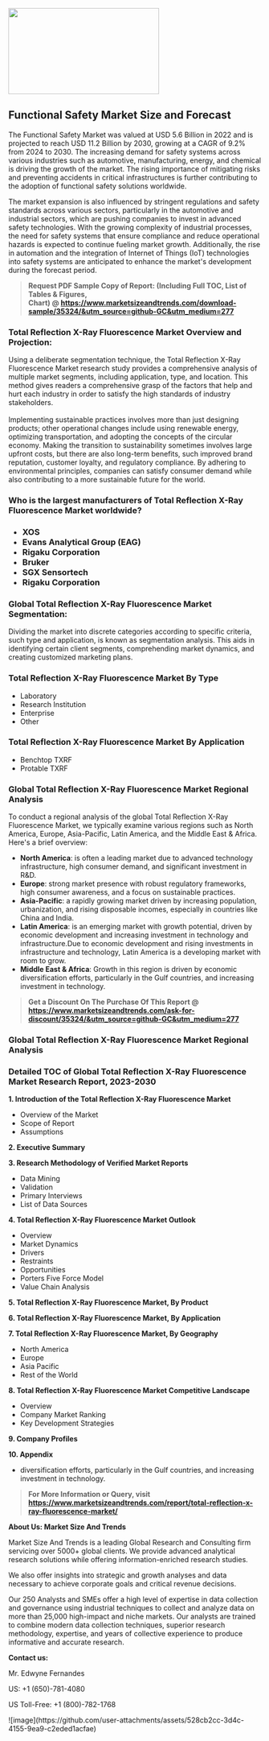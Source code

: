 <p><img class="alignnone size-medium wp-image-20088" src="https://ffe5etoiles.com/wp-content/uploads/2024/12/MST1-300x171.png" alt="" width="300" height="171" /></p><h2>Functional Safety Market Size and Forecast</h2><p>The Functional Safety Market was valued at USD 5.6 Billion in 2022 and is projected to reach USD 11.2 Billion by 2030, growing at a CAGR of 9.2% from 2024 to 2030. The increasing demand for safety systems across various industries such as automotive, manufacturing, energy, and chemical is driving the growth of the market. The rising importance of mitigating risks and preventing accidents in critical infrastructures is further contributing to the adoption of functional safety solutions worldwide.</p><p>The market expansion is also influenced by stringent regulations and safety standards across various sectors, particularly in the automotive and industrial sectors, which are pushing companies to invest in advanced safety technologies. With the growing complexity of industrial processes, the need for safety systems that ensure compliance and reduce operational hazards is expected to continue fueling market growth. Additionally, the rise in automation and the integration of Internet of Things (IoT) technologies into safety systems are anticipated to enhance the market's development during the forecast period.</p></p><blockquote id="" class=""><strong>Request PDF Sample Copy of Report: (Including Full TOC, List of Tables &amp; Figures, Chart)&nbsp;@&nbsp;<strong><a href="https://www.marketsizeandtrends.com/download-sample/35324/&utm_source=github-GC&utm_medium=277" target="_blank">https://www.marketsizeandtrends.com/download-sample/35324/&utm_source=github-GC&utm_medium=277</a></strong></strong></blockquote><h3 id="" class="">Total Reflection X-Ray Fluorescence Market&nbsp;Overview and Projection:</h3><p id="" class="">Using a deliberate segmentation technique, the Total Reflection X-Ray Fluorescence Market research study provides a comprehensive analysis of multiple market segments, including application, type, and location. This method gives readers a comprehensive grasp of the factors that help and hurt each industry in order to satisfy the high standards of industry stakeholders. <br /> <br />Implementing sustainable practices involves more than just designing products; other operational changes include using renewable energy, optimizing transportation, and adopting the concepts of the circular economy. Making the transition to sustainability sometimes involves large upfront costs, but there are also long-term benefits, such improved brand reputation, customer loyalty, and regulatory compliance. By adhering to environmental principles, companies can satisfy consumer demand while also contributing to a more sustainable future for the world.</p><h3 id="" class="">Who is the largest manufacturers of&nbsp;Total Reflection X-Ray Fluorescence Market worldwide?</h3><h3 class=""><p><ul><li>XOS </li><li> Evans Analytical Group (EAG) </li><li> Rigaku Corporation </li><li> Bruker </li><li> SGX Sensortech </li><li> Rigaku Corporation</li></ul></p></h3><h3 id="" class="">Global&nbsp;Total Reflection X-Ray Fluorescence Market Segmentation:</h3><p id="" class="">Dividing the market into discrete categories according to specific criteria, such type and application, is known as segmentation analysis. This aids in identifying certain client segments, comprehending market dynamics, and creating customized marketing plans.</p><h3 id="" class="">Total Reflection X-Ray Fluorescence Market&nbsp;By Type</h3><p><p><ul><li>Laboratory </li><li> Research Institution </li><li> Enterprise </li><li> Other</p></li></ul></p></p><h3 id="" class="">Total Reflection X-Ray Fluorescence Market&nbsp;By Application</h3><p class=""><p><ul><li>Benchtop TXRF </li><li> Protable TXRF</li></ul></p></p><h3 id="" class="">Global Total Reflection X-Ray Fluorescence Market Regional Analysis</h3><p id="" class="">To conduct a regional analysis of the global Total Reflection X-Ray Fluorescence Market, we typically examine various regions such as North America, Europe, Asia-Pacific, Latin America, and the Middle East &amp; Africa. Here's a brief overview:</p><ul><li><strong>North America</strong>: is often a leading market due to advanced technology infrastructure, high consumer demand, and significant investment in R&amp;D.</li><li><strong>Europe</strong>: strong market presence with robust regulatory frameworks, high consumer awareness, and a focus on sustainable practices.</li><li><strong>Asia-Pacific</strong>: a rapidly growing market driven by increasing population, urbanization, and rising disposable incomes, especially in countries like China and India.</li><li><strong>Latin America</strong>: is an emerging market with growth potential, driven by economic development and increasing investment in technology and infrastructure.Due to economic development and rising investments in infrastructure and technology, Latin America is a developing market with room to grow.</li><li><strong>Middle East &amp; Africa</strong>: Growth in this region is driven by economic diversification efforts, particularly in the Gulf countries, and increasing investment in technology.</li></ul><blockquote id="" class=""><strong>Get a Discount On The Purchase Of This Report @ <strong><a href="https://www.marketsizeandtrends.com/ask-for-discount/35324/&utm_source=github-GC&utm_medium=277" target="_blank">https://www.marketsizeandtrends.com/ask-for-discount/35324/&utm_source=github-GC&utm_medium=277</a></strong></strong></blockquote><h3 id="" class="">Global Total Reflection X-Ray Fluorescence Market Regional Analysis</h3><h3 id="" class="">Detailed TOC of Global Total Reflection X-Ray Fluorescence Market Research Report, 2023-2030</h3><p id="" class=""><strong>1. Introduction of the Total Reflection X-Ray Fluorescence Market</strong></p><ul><li>Overview of the Market</li><li>Scope of Report</li><li>Assumptions</li></ul><p id="" class=""><strong>2. Executive Summary</strong></p><p id="" class=""><strong>3. Research Methodology of Verified Market Reports</strong></p><ul><li>Data Mining</li><li>Validation</li><li>Primary Interviews</li><li>List of Data Sources</li></ul><p id="" class=""><strong>4. Total Reflection X-Ray Fluorescence Market Outlook</strong></p><ul><li>Overview</li><li>Market Dynamics</li><li>Drivers</li><li>Restraints</li><li>Opportunities</li><li>Porters Five Force Model</li><li>Value Chain Analysis</li></ul><p id="" class=""><strong>5. Total Reflection X-Ray Fluorescence Market, By Product</strong></p><p id="" class=""><strong>6. Total Reflection X-Ray Fluorescence Market, By Application</strong></p><p id="" class=""><strong>7. Total Reflection X-Ray Fluorescence Market, By Geography</strong></p><ul><li>North America</li><li>Europe</li><li>Asia Pacific</li><li>Rest of the World</li></ul><p id="" class=""><strong>8. Total Reflection X-Ray Fluorescence Market Competitive Landscape</strong></p><ul><li>Overview</li><li>Company Market Ranking</li><li>Key Development Strategies</li></ul><p id="" class=""><strong>9. Company Profiles</strong></p><p id="" class=""><strong>10. Appendix</strong></p><ul><li>diversification efforts, particularly in the Gulf countries, and increasing investment in technology.</li></ul><blockquote id="" class=""><strong>For More Information or Query, visit <strong><strong><a href="https://www.marketsizeandtrends.com/report/total-reflection-x-ray-fluorescence-market/" target="_blank">https://www.marketsizeandtrends.com/report/total-reflection-x-ray-fluorescence-market/</a></strong></strong></strong></blockquote><p id="" class=""><strong>About Us: Market Size And Trends</strong></p><p id="" class="">Market Size And Trends is a leading Global Research and Consulting firm servicing over 5000+ global clients. We provide advanced analytical research solutions while offering information-enriched research studies.</p><p id="" class="">We also offer insights into strategic and growth analyses and data necessary to achieve corporate goals and critical revenue decisions.</p><p id="" class="">Our 250 Analysts and SMEs offer a high level of expertise in data collection and governance using industrial techniques to collect and analyze data on more than 25,000 high-impact and niche markets. Our analysts are trained to combine modern data collection techniques, superior research methodology, expertise, and years of collective experience to produce informative and accurate research.</p><p id="" class=""><strong>Contact us:</strong></p><p id="" class="">Mr. Edwyne Fernandes</p><p id="" class="">US: +1 (650)-781-4080</p><p id="" class="">US Toll-Free: +1 (800)-782-1768</p>
![image](https://github.com/user-attachments/assets/528cb2cc-3d4c-4155-9ea9-c2eded1acfae)
